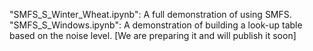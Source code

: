 "SMFS_S_Winter_Wheat.ipynb": A full demonstration of using SMFS. 
"SMFS_S_Windows.ipynb": A demonstration of building a look-up table based on the noise level. [We are preparing it and will publish it soon]
